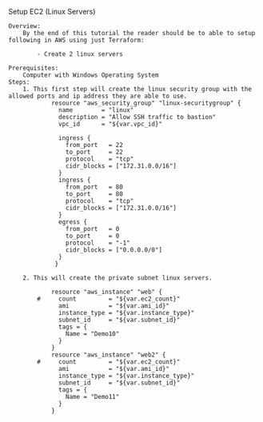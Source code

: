 Setup EC2 (Linux Servers)

	Overview:
		By the end of this tutorial the reader should be to able to setup following in AWS using just Terraform:

			- Create 2 linux servers
		
	Prerequisites:
		Computer with Windows Operating System
	Steps:
		1. This first step will create the linux security group with the allowed ports and ip address they are able to use.
				resource "aws_security_group" "linux-securitygroup" {  
				  name        = "linux"
				  description = "Allow SSH traffic to bastion"
				  vpc_id      = "${var.vpc_id}"

				  ingress {
					from_port   = 22
					to_port     = 22
					protocol    = "tcp"
					cidr_blocks = ["172.31.0.0/16"]
				  }
				  ingress {
					from_port   = 80
					to_port     = 80
					protocol    = "tcp"
					cidr_blocks = ["172.31.0.0/16"]
				  }
				  egress {
					from_port   = 0
					to_port     = 0
					protocol    = "-1"
					cidr_blocks = ["0.0.0.0/0"]
				  }
				 }	

		2. This will create the private subnet linux servers.
			
				resource "aws_instance" "web" {
			#	  count			= "${var.ec2_count}"
				  ami           = "${var.ami_id}"
				  instance_type = "${var.instance_type}"
				  subnet_id 	= "${var.subnet_id}"
				  tags = {
					Name = "Demo10"
				  }
				}
				resource "aws_instance" "web2" {
			#	  count			= "${var.ec2_count}"
				  ami           = "${var.ami_id}"
				  instance_type = "${var.instance_type}"
				  subnet_id 	= "${var.subnet_id}"
				  tags = {
					Name = "Demo11"
				  }
				}